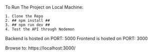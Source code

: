 To Run The Project on Local Machine:

    1. Clone the Repo
    2. ## npm install ##
    3. ## npm run dev ##
    4. Test the API through Nodemon

Backend is hosted on PORT: 5000
Frontend is hosted on PORT: 3000

Browse to: https://localhost:3000/
